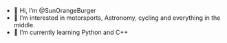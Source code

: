 - 👋 Hi, I’m @SunOrangeBurger
- 👀 I’m interested in motorsports, Astronomy, cycling and everything in the middle.
- 🌱 I’m currently learning Python and C++

<!---
SunOrangeBurger/SunOrangeBurger is a ✨ special ✨ repository because its `README.md` (this file) appears on your GitHub profile.
You can click the Preview link to take a look at your changes.
--->
